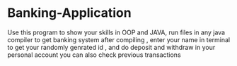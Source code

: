 # Banking-Application
Use this program to show your skills in OOP and JAVA, run files in any java compiler to get banking system
after compiling , enter your name in terminal to get your randomly genrated id , and do deposit and withdraw in your personal account
you can also check previous transactions 
